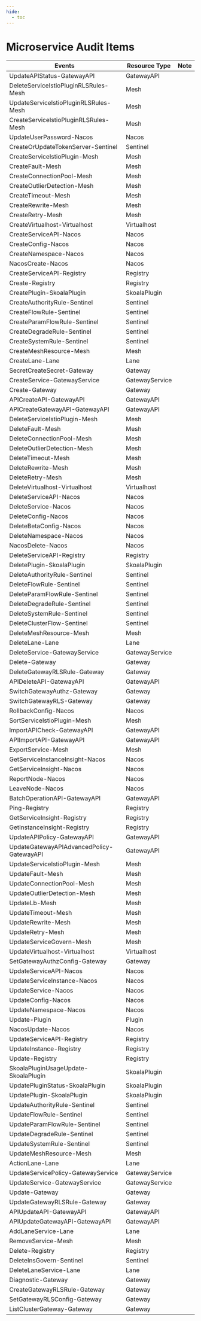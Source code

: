 ```yaml
---
hide:
  - toc
---
```


# Microservice Audit Items

| Events | Resource Type | Note |
| --- | --- | --- |
| UpdateAPIStatus-GatewayAPI | GatewayAPI | |
| DeleteServiceIstioPluginRLSRules-Mesh | Mesh | |
| UpdateServiceIstioPluginRLSRules-Mesh | Mesh | |
| CreateServiceIstioPluginRLSRules-Mesh | Mesh | |
| UpdateUserPassword-Nacos | Nacos | |
| CreateOrUpdateTokenServer-Sentinel | Sentinel | |
| CreateServiceIstioPlugin-Mesh | Mesh | |
| CreateFault-Mesh | Mesh | |
| CreateConnectionPool-Mesh | Mesh | |
| CreateOutlierDetection-Mesh | Mesh | |
| CreateTimeout-Mesh | Mesh | |
| CreateRewrite-Mesh | Mesh | |
| CreateRetry-Mesh | Mesh | |
| CreateVirtualhost-Virtualhost | Virtualhost | |
| CreateServiceAPI-Nacos | Nacos | |
| CreateConfig-Nacos | Nacos | |
| CreateNamespace-Nacos | Nacos | |
| NacosCreate-Nacos | Nacos | |
| CreateServiceAPI-Registry | Registry | |
| Create-Registry | Registry | |
| CreatePlugin-SkoalaPlugin | SkoalaPlugin | |
| CreateAuthorityRule-Sentinel | Sentinel | |
| CreateFlowRule-Sentinel | Sentinel | |
| CreateParamFlowRule-Sentinel | Sentinel | |
| CreateDegradeRule-Sentinel | Sentinel | |
| CreateSystemRule-Sentinel | Sentinel | |
| CreateMeshResource-Mesh | Mesh | |
| CreateLane-Lane | Lane | |
| SecretCreateSecret-Gateway | Gateway | |
| CreateService-GatewayService | GatewayService | |
| Create-Gateway | Gateway | |
| APICreateAPI-GatewayAPI | GatewayAPI | |
| APICreateGatewayAPI-GatewayAPI | GatewayAPI | |
| DeleteServiceIstioPlugin-Mesh | Mesh | |
| DeleteFault-Mesh | Mesh | |
| DeleteConnectionPool-Mesh | Mesh | |
| DeleteOutlierDetection-Mesh | Mesh | |
| DeleteTimeout-Mesh | Mesh | |
| DeleteRewrite-Mesh | Mesh | |
| DeleteRetry-Mesh | Mesh | |
| DeleteVirtualhost-Virtualhost | Virtualhost | |
| DeleteServiceAPI-Nacos | Nacos | |
| DeleteService-Nacos | Nacos | |
| DeleteConfig-Nacos | Nacos | |
| DeleteBetaConfig-Nacos | Nacos | |
| DeleteNamespace-Nacos | Nacos | |
| NacosDelete-Nacos | Nacos | |
| DeleteServiceAPI-Registry | Registry | |
| DeletePlugin-SkoalaPlugin | SkoalaPlugin | |
| DeleteAuthorityRule-Sentinel | Sentinel | |
| DeleteFlowRule-Sentinel | Sentinel | |
| DeleteParamFlowRule-Sentinel | Sentinel | |
| DeleteDegradeRule-Sentinel | Sentinel | |
| DeleteSystemRule-Sentinel | Sentinel | |
| DeleteClusterFlow-Sentinel | Sentinel | |
| DeleteMeshResource-Mesh | Mesh | |
| DeleteLane-Lane | Lane | |
| DeleteService-GatewayService | GatewayService | |
| Delete-Gateway | Gateway | |
| DeleteGatewayRLSRule-Gateway | Gateway | |
| APIDeleteAPI-GatewayAPI | GatewayAPI | |
| SwitchGatewayAuthz-Gateway | Gateway | |
| SwitchGatewayRLS-Gateway | Gateway | |
| RollbackConfig-Nacos | Nacos | |
| SortServiceIstioPlugin-Mesh | Mesh | |
| ImportAPICheck-GatewayAPI | GatewayAPI | |
| APIImportAPI-GatewayAPI | GatewayAPI | |
| ExportService-Mesh | Mesh | |
| GetServiceInstanceInsight-Nacos | Nacos | |
| GetServiceInsight-Nacos | Nacos | |
| ReportNode-Nacos | Nacos | |
| LeaveNode-Nacos | Nacos | |
| BatchOperationAPI-GatewayAPI | GatewayAPI | |
| Ping-Registry | Registry | |
| GetServiceInsight-Registry | Registry | |
| GetInstanceInsight-Registry | Registry | |
| UpdateAPIPolicy-GatewayAPI | GatewayAPI | |
| UpdateGatewayAPIAdvancedPolicy-GatewayAPI | GatewayAPI | |
| UpdateServiceIstioPlugin-Mesh | Mesh | |
| UpdateFault-Mesh | Mesh | |
| UpdateConnectionPool-Mesh | Mesh | |
| UpdateOutlierDetection-Mesh | Mesh | |
| UpdateLb-Mesh | Mesh | |
| UpdateTimeout-Mesh | Mesh | |
| UpdateRewrite-Mesh | Mesh | |
| UpdateRetry-Mesh | Mesh | |
| UpdateServiceGovern-Mesh | Mesh | |
| UpdateVirtualhost-Virtualhost | Virtualhost | |
| SetGatewayAuthzConfig-Gateway | Gateway | |
| UpdateServiceAPI-Nacos | Nacos | |
| UpdateServiceInstance-Nacos | Nacos | |
| UpdateService-Nacos | Nacos | |
| UpdateConfig-Nacos | Nacos | |
| UpdateNamespace-Nacos | Nacos | |
| Update-Plugin | Plugin | |
| NacosUpdate-Nacos | Nacos | |
| UpdateServiceAPI-Registry | Registry | |
| UpdateInstance-Registry | Registry | |
| Update-Registry | Registry | |
| SkoalaPluginUsageUpdate-SkoalaPlugin | SkoalaPlugin | |
| UpdatePluginStatus-SkoalaPlugin | SkoalaPlugin | |
| UpdatePlugin-SkoalaPlugin | SkoalaPlugin | |
| UpdateAuthorityRule-Sentinel | Sentinel | |
| UpdateFlowRule-Sentinel | Sentinel | |
| UpdateParamFlowRule-Sentinel | Sentinel | |
| UpdateDegradeRule-Sentinel | Sentinel | |
| UpdateSystemRule-Sentinel | Sentinel | |
| UpdateMeshResource-Mesh | Mesh | |
| ActionLane-Lane | Lane | |
| UpdateServicePolicy-GatewayService | GatewayService | |
| UpdateService-GatewayService | GatewayService | |
| Update-Gateway | Gateway | |
| UpdateGatewayRLSRule-Gateway | Gateway | |
| APIUpdateAPI-GatewayAPI | GatewayAPI | |
| APIUpdateGatewayAPI-GatewayAPI | GatewayAPI | |
| AddLaneService-Lane | Lane | |
| RemoveService-Mesh | Mesh | |
| Delete-Registry | Registry | |
| DeleteInsGovern-Sentinel | Sentinel | |
| DeleteLaneService-Lane | Lane | |
| Diagnostic-Gateway | Gateway | |
| CreateGatewayRLSRule-Gateway | Gateway | |
| SetGatewayRLSConfig-Gateway | Gateway | |
| ListClusterGateway-Gateway | Gateway | |

